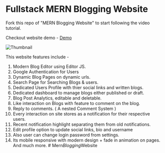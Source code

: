 # Fullstack MERN Blogging Website

Fork this repo of "MERN Blogging Website" to start following the video tutorial.

Checkout website demo - [Demo](https://youtu.be/J7BGuuuvDDk)

![Thumbnail](https://c10.patreonusercontent.com/4/patreon-media/p/post/90122909/dd5363bd03fb4a6c8fcd5d15df98e6bf/eyJ3Ijo4MjB9/1.png?token-time=1697414400&token-hash=BZ-Mzp19WnBLcCFB8LmJFDw98mpnCRGcOCt_T615miY%3D)

This website features include -
1. Modern Blog Editor using Editor JS.
2. Google Authentication for Users
3. Dynamic Blog Pages on dynamic urls.
4. Search Page for Searching Blogs & users.
5. Dedicated Users Profile with thier social links and written blogs.
6. Dedicated dashboard to manage blogs either published or draft.
7. Blog Post Analytics, editable and deletable.
8. Like interaction on Blogs with feature to comment on the blog.
9. Reply to comments. ( A nested Comment System )
10. Every interaction on site stores as a notification for their respective users.
11. Recent notification highlight separating them from old notifications.
12. Edit profile option to update social links, bio and username
13. Also user can change login password from settings.
14. Its mobile responsive with modern design + fade in animation on pages.
And much more.
#   M e r n _ B l o g g i n g _ W e b s i t e  
 